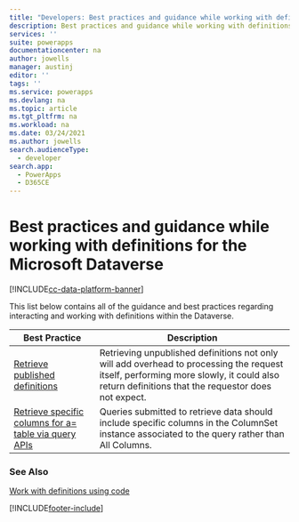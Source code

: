```yaml
---
title: "Developers: Best practices and guidance while working with definitions for the Microsoft Dataverse | Microsoft Docs"
description: Best practices and guidance while working with definitions for developers of the Microsoft Dataverse in Power Apps.
services: ''
suite: powerapps
documentationcenter: na
author: jowells
manager: austinj
editor: ''
tags: ''
ms.service: powerapps
ms.devlang: na
ms.topic: article
ms.tgt_pltfrm: na
ms.workload: na
ms.date: 03/24/2021
ms.author: jowells
search.audienceType: 
  - developer
search.app: 
  - PowerApps
  - D365CE
---
```


# Best practices and guidance while working with definitions for the Microsoft Dataverse

[!INCLUDE[cc-data-platform-banner](../../../../includes/cc-data-platform-banner.md)]

This list below contains all of the guidance and best practices regarding interacting and working with definitions within the Dataverse.


|Best Practice  |Description  |
|---------|---------|
|[Retrieve published definitions](retrieve-published-metadata.md)     |Retrieving unpublished definitions not only will add overhead to processing the request itself, performing more slowly, it could also return definitions that the requestor does not expect.         |
|[Retrieve specific columns for a= table via query APIs](retrieve-specific-columns-entity-via-query-apis.md)     |Queries submitted to retrieve data should include specific columns in the ColumnSet instance associated to the query rather than All Columns.         |

### See Also
[Work with definitions using code](../../metadata-services.md)<br />


[!INCLUDE[footer-include](../../../../includes/footer-banner.md)]